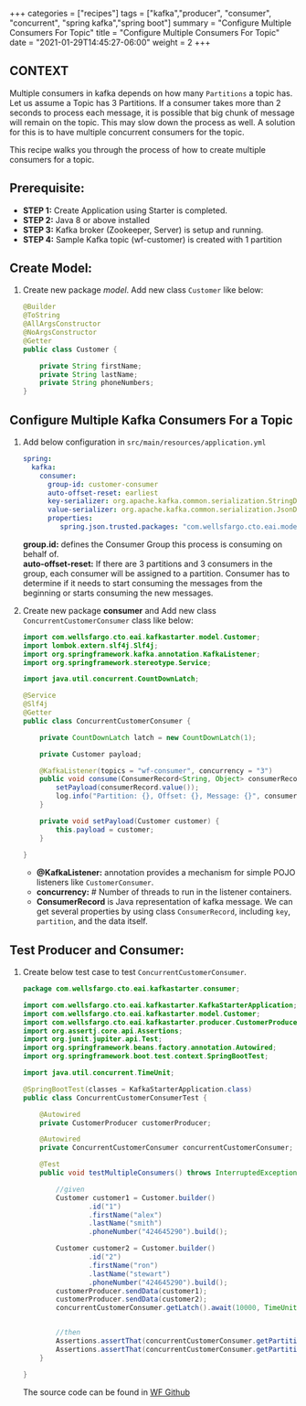 +++
categories = ["recipes"]
tags = ["kafka","producer", "consumer", "concurrent", "spring kafka","spring boot"]
summary = "Configure Multiple Consumers For Topic"
title = "Configure Multiple Consumers For Topic"
date = "2021-01-29T14:45:27-06:00"
weight = 2
+++

## CONTEXT

Multiple consumers in kafka depends on how many `Partitions` a topic has. Let us assume a Topic has 3 Partitions.
If a consumer takes more than 2 seconds to process each message, it is possible that big chunk of message will remain
on the topic. This may slow down the process as well. A solution for this is to have multiple concurrent
consumers for the topic.

This recipe walks you through the process of how to create multiple consumers for a topic.

## Prerequisite:

- **STEP 1:** Create Application using Starter is completed.
- **STEP 2:** Java 8 or above installed
- **STEP 3:** Kafka broker (Zookeeper, Server) is setup and running.
- **STEP 4:** Sample Kafka topic (wf-customer) is created with 1 partition 

## Create Model:

1. Create new package _model_. Add new class `Customer` like below:
    ```java
    @Builder
    @ToString
    @AllArgsConstructor
    @NoArgsConstructor
    @Getter
    public class Customer {
    
        private String firstName;
        private String lastName;
        private String phoneNumbers;
    }
   ```
## Configure Multiple Kafka Consumers For a Topic

1. Add below configuration in `src/main/resources/application.yml`

    ```yaml
    spring:
      kafka:
        consumer:
          group-id: customer-consumer
          auto-offset-reset: earliest
          key-serializer: org.apache.kafka.common.serialization.StringDeserializer
          value-serializer: org.apache.kafka.common.serialization.JsonDeserializer
          properties:
             spring.json.trusted.packages: "com.wellsfargo.cto.eai.model"
    ```

    **group.id:** defines the Consumer Group this process is consuming on behalf of.  
    **auto-offset-reset:** If there are 3 partitions and 3 consumers in the group, each consumer will be assigned to a partition. Consumer has to determine if it needs to start consuming the messages from the beginning or starts consuming the new messages.

1. Create new package **consumer** and Add new class `ConcurrentCustomerConsumer` class like below:

    ```java
    import com.wellsfargo.cto.eai.kafkastarter.model.Customer;
    import lombok.extern.slf4j.Slf4j;
    import org.springframework.kafka.annotation.KafkaListener;
    import org.springframework.stereotype.Service;
    
    import java.util.concurrent.CountDownLatch;
    
    @Service
    @Slf4j
    @Getter
    public class ConcurrentCustomerConsumer {
    
        private CountDownLatch latch = new CountDownLatch(1);
    
        private Customer payload;
    
        @KafkaListener(topics = "wf-consumer", concurrency = "3")
        public void consume(ConsumerRecord<String, Object> consumerRecord) {
            setPayload(consumerRecord.value());
            log.info("Partition: {}, Offset: {}, Message: {}", consumerRecord.partition(), consumerRecord.offset(), consumerRecord.value());
        }
    
        private void setPayload(Customer customer) {
            this.payload = customer;
        }
        
    }
    ```
    * **@KafkaListener:** annotation provides a mechanism for simple POJO listeners like `CustomerConsumer`. 
    * **concurrency:** # Number of threads to run in the listener containers. 
    * **ConsumerRecord** is Java representation of kafka message. We can get several properties by using class `ConsumerRecord`, including `key`, `partition`, 
        and the data itself.
    
## Test Producer and Consumer:

1. Create below test case to test `ConcurrentCustomerConsumer`.

    ```java
    package com.wellsfargo.cto.eai.kafkastarter.consumer;

    import com.wellsfargo.cto.eai.kafkastarter.KafkaStarterApplication;
    import com.wellsfargo.cto.eai.kafkastarter.model.Customer;
    import com.wellsfargo.cto.eai.kafkastarter.producer.CustomerProducer;
    import org.assertj.core.api.Assertions;
    import org.junit.jupiter.api.Test;
    import org.springframework.beans.factory.annotation.Autowired;
    import org.springframework.boot.test.context.SpringBootTest;
    
    import java.util.concurrent.TimeUnit;

    @SpringBootTest(classes = KafkaStarterApplication.class)
    public class ConcurrentCustomerConsumerTest {
    
        @Autowired
        private CustomerProducer customerProducer;
    
        @Autowired
        private ConcurrentCustomerConsumer concurrentCustomerConsumer;
    
        @Test
        public void testMultipleConsumers() throws InterruptedException {
    
            //given
            Customer customer1 = Customer.builder()
                    .id("1")
                    .firstName("alex")
                    .lastName("smith")
                    .phoneNumber("424645290").build();
    
            Customer customer2 = Customer.builder()
                    .id("2")
                    .firstName("ron")
                    .lastName("stewart")
                    .phoneNumber("424645290").build();
            customerProducer.sendData(customer1);
            customerProducer.sendData(customer2);
            concurrentCustomerConsumer.getLatch().await(10000, TimeUnit.MILLISECONDS);
    
    
            //then
            Assertions.assertThat(concurrentCustomerConsumer.getPartitions().size()).isEqualTo(2);
            Assertions.assertThat(concurrentCustomerConsumer.getPartitions()).contains(0, 1);
        }
    
    }
    ```
    The source code can be found in [WF Github]()
